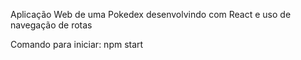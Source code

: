 Aplicação Web de uma Pokedex desenvolvindo com React e uso de navegação de rotas

Comando para iniciar: npm start
